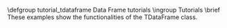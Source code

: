 \defgroup tutorial_tdataframe Data Frame tutorials
\ingroup Tutorials
\brief These examples show the functionalities of the TDataFrame class.

